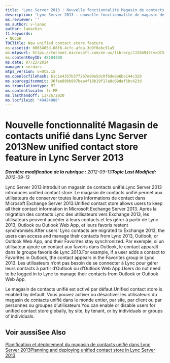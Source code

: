 ```yaml
---
title: 'Lync Server 2013 : Nouvelle fonctionnalité Magasin de contacts unifié'
description: 'Lync Server 2013 : nouvelle fonctionnalité de magasin de contacts unifiée.'
ms.reviewer: ''
ms.author: v-lanac
author: lanachin
f1.keywords:
- NOCSH
TOCTitle: New unified contact store feature
ms:assetid: 6003405d-08f6-4cfc-afda-3d9f6ebc91a5
ms:mtpsurl: https://technet.microsoft.com/en-us/library/JJ204947(v=OCS.15)
ms:contentKeyID: 48184308
ms.date: 07/23/2014
manager: serdars
mtps_version: v=OCS.15
ms.openlocfilehash: b1c1e4357b37f2b7e80e5dc0f6de8a6ba144c320
ms.sourcegitcommit: 36fee89bb887bea4f18b19f17a8c69daf5bc423d
ms.translationtype: MT
ms.contentlocale: fr-FR
ms.lasthandoff: 11/26/2020
ms.locfileid: "49424988"
---
```

# <a name="new-unified-contact-store-feature-in-lync-server-2013"></a><span data-ttu-id="cccd8-103">Nouvelle fonctionnalité Magasin de contacts unifié dans Lync Server 2013</span><span class="sxs-lookup"><span data-stu-id="cccd8-103">New unified contact store feature in Lync Server 2013</span></span>

<div data-xmlns="http://www.w3.org/1999/xhtml">

<div class="topic" data-xmlns="http://www.w3.org/1999/xhtml" data-msxsl="urn:schemas-microsoft-com:xslt" data-cs="https://msdn.microsoft.com/">

<div data-asp="https://msdn2.microsoft.com/asp">



</div>

<div id="mainSection">

<div id="mainBody"><span data-ttu-id="cccd8-104">

<span> </span></span><span class="sxs-lookup"><span data-stu-id="cccd8-104">

<span> </span></span></span>

<span data-ttu-id="cccd8-105">_**Dernière modification de la rubrique :** 2012-09-13_</span><span class="sxs-lookup"><span data-stu-id="cccd8-105">_**Topic Last Modified:** 2012-09-13_</span></span>

<span data-ttu-id="cccd8-106">Lync Server 2013 introduit un magasin de contacts unifié.</span><span class="sxs-lookup"><span data-stu-id="cccd8-106">Lync Server 2013 introduces unified contact store.</span></span> <span data-ttu-id="cccd8-107">Le magasin de contacts unifié permet aux utilisateurs de conserver toutes leurs informations de contact dans Microsoft Exchange Server 2013.</span><span class="sxs-lookup"><span data-stu-id="cccd8-107">Unified contact store allows users to keep all their contact information in Microsoft Exchange Server 2013.</span></span> <span data-ttu-id="cccd8-108">Après la migration des contacts Lync des utilisateurs vers Exchange 2013, les utilisateurs peuvent accéder à leurs contacts et les gérer à partir de Lync 2013, Outlook ou Outlook Web App, et leurs favoris restent synchronisés.</span><span class="sxs-lookup"><span data-stu-id="cccd8-108">After users' Lync contacts are migrated to Exchange 2013, the users can access and manage their contacts from Lync 2013, Outlook, or Outlook Web App, and their Favorites stay synchronized.</span></span> <span data-ttu-id="cccd8-109">Par exemple, si un utilisateur ajoute un contact aux favoris dans Outlook, le contact apparaît dans le groupe favoris de Lync 2013.</span><span class="sxs-lookup"><span data-stu-id="cccd8-109">For example, if a user adds a contact to Favorites in Outlook, the contact appears in the Favorites group in Lync 2013.</span></span> <span data-ttu-id="cccd8-110">Les utilisateurs n’ont pas besoin de se connecter à Lync pour gérer leurs contacts à partir d’Outlook ou d’Outlook Web App.</span><span class="sxs-lookup"><span data-stu-id="cccd8-110">Users do not need to be logged in to Lync to manage their contacts from Outlook or Outlook Web App.</span></span>

<span data-ttu-id="cccd8-111">Le magasin de contacts unifié est activé par défaut.</span><span class="sxs-lookup"><span data-stu-id="cccd8-111">Unified contact store is enabled by default.</span></span> <span data-ttu-id="cccd8-112">Vous pouvez activer ou désactiver les utilisateurs du magasin de contacts unifié dans le monde entier, par site, par client ou par personnes ou groupes d’utilisateurs.</span><span class="sxs-lookup"><span data-stu-id="cccd8-112">You can enable or disable users for unified contact store globally, by site, by tenant, or by individuals or groups of individuals.</span></span>

<div>

## <a name="see-also"></a><span data-ttu-id="cccd8-113">Voir aussi</span><span class="sxs-lookup"><span data-stu-id="cccd8-113">See Also</span></span>


[<span data-ttu-id="cccd8-114">Planification et déploiement du magasin de contacts unifié dans Lync Server 2013</span><span class="sxs-lookup"><span data-stu-id="cccd8-114">Planning and deploying unified contact store in Lync Server 2013</span></span>](lync-server-2013-planning-and-deploying-unified-contact-store.md)  
  

<span data-ttu-id="cccd8-115"></div>

</div>

<span> </span>

</div>

</div>

</span><span class="sxs-lookup"><span data-stu-id="cccd8-115"></div>

</div>

<span> </span>

</div>

</div>

</span></span></div>

